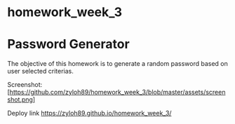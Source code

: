# homework_week_3

# Password Generator

The objective of this homework is to generate a random password based on user selected criterias.

Screenshot: [https://github.com/zyloh89/homework_week_3/blob/master/assets/screenshot.png]

Deploy link https://zyloh89.github.io/homework_week_3/
